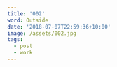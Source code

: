 ```yaml
---
title: '002'
word: Outside
date: '2018-07-07T22:59:36+10:00'
image: /assets/002.jpg
tags:
  - post
  - work
---
```


